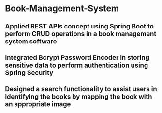 # Book-Management-System

## Applied REST APIs concept using Spring Boot to perform CRUD operations in a book management system software

## Integrated Bcrypt Password Encoder in storing sensitive data to perform authentication using Spring Security

## Designed a search functionality to assist users in identifying the books by mapping the book with an appropriate image


